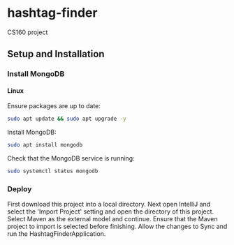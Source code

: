 # hashtag-finder
CS160 project

## Setup and Installation
### Install MongoDB
#### Linux
Ensure packages are up to date:
```bash
sudo apt update && sudo apt upgrade -y
```
Install MongoDB:
```bash
sudo apt install mongodb
```
Check that the MongoDB service is running:
```bash
sudo systemctl status mongodb
```
### Deploy
First download this project into a local directory. Next open IntelliJ and select the 'Import Project' setting and open the directory of this project. Select Maven as the external model and continue. Ensure that the Maven project to import is selected before finishing. Allow the changes to Sync and run the HashtagFinderApplication.
